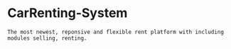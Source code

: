 # CarRenting-System

    The most newest, reponsive and flexible rent platform with including modules selling, renting. 
